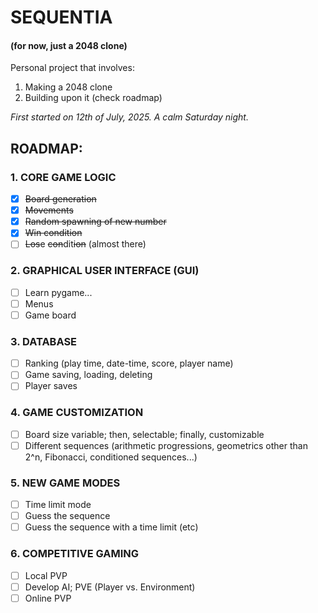 # SEQUENTIA
#### (for now, just a 2048 clone)

Personal project that involves:
1. Making a 2048 clone
2. Building upon it (check roadmap)

_First started on 12th of July, 2025. A calm Saturday night._

## ROADMAP:

### 1. CORE GAME LOGIC
- [x] ~~Board generation~~
- [x] ~~Movements~~
- [x] ~~Random spawning of new number~~
- [x] ~~Win condition~~
- [ ] ~~Los~~e ~~con~~dit~~ion~~ (almost there)

### 2. GRAPHICAL USER INTERFACE (GUI)
- [ ] Learn pygame... 
- [ ] Menus
- [ ] Game board

### 3. DATABASE
- [ ] Ranking (play time, date-time, score, player name)
- [ ] Game saving, loading, deleting
- [ ] Player saves

### 4. GAME CUSTOMIZATION
- [ ] Board size variable; then, selectable; finally, customizable
- [ ] Different sequences (arithmetic progressions, geometrics other than 2^n, Fibonacci, conditioned sequences...)

### 5. NEW GAME MODES
- [ ] Time limit mode
- [ ] Guess the sequence
- [ ] Guess the sequence with a time limit
(etc)

### 6. COMPETITIVE GAMING
- [ ] Local PVP
- [ ] Develop AI; PVE (Player vs. Environment)
- [ ] Online PVP